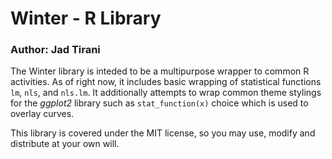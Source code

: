 # Winter - R Library
### Author: Jad Tirani
The Winter library is inteded to be a multipurpose wrapper to common R activities. As of right now, it includes basic wrapping of statistical functions `lm`, `nls`, and `nls.lm`. It additionally attempts to wrap common theme stylings for the _ggplot2_ library such as `stat_function(x)` choice which is used to overlay curves. 

This library is covered under the MIT license, so you may use, modify and distribute at your own will.
